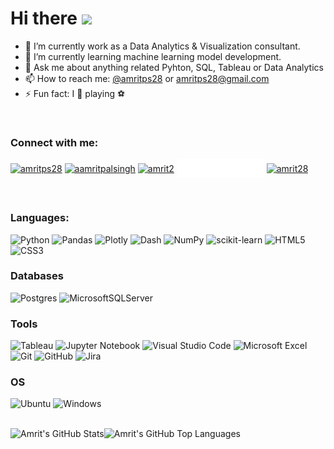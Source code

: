 # Hi there <img src="https://media.giphy.com/media/hvRJCLFzcasrR4ia7z/giphy.gif" width="25px">


- 🔭 I’m currently work as a Data Analytics & Visualization consultant.
- 🌱 I’m currently learning machine learning model development.
- 💬 Ask me about anything related Pyhton, SQL, Tableau or Data Analytics
- 📫 How to reach me: [@amritps28](https://twitter.com/amritps28) or amritps28@gmail.com
- ⚡ Fun fact: I 💙 playing ⚽
<!--
- 👯 I’m looking to collaborate on ...
- 🤔 I’m looking for help with ...
- 😄 Pronouns: 
-->

<br />

<h3 align="left">Connect with me:</h3>
<p align="left">
<a href="https://twitter.com/amritps28" target="_blank" rel="noopener noreferrer"><img align="center" src="https://raw.githubusercontent.com/rahuldkjain/github-profile-readme-generator/master/src/images/icons/Social/twitter.svg" alt="amritps28" height="30" width="40" /></a>
<a href="https://linkedin.com/in/aamritpalsingh" target="_blank" rel="noopener noreferrer"><img align="center" src="https://raw.githubusercontent.com/rahuldkjain/github-profile-readme-generator/master/src/images/icons/Social/linked-in-alt.svg" alt="aamritpalsingh" height="30" width="40" /></a>
<a href="https://kaggle.com/amrit2" target="_blank" rel="noopener noreferrer"><img align="center" src="https://raw.githubusercontent.com/rahuldkjain/github-profile-readme-generator/master/src/images/icons/Social/kaggle.svg" alt="amrit2" height="30" width="40" /></a>
<a href="https://public.tableau.com/app/profile/amrit.pal.singh" target="_blank" rel="noopener noreferrer"><img align="center" src="tableau_public_logo.png" alt="amrit28" height="30" width="140" /></a>
<a href="https://www.hackerrank.com/amrit28" target="_blank" rel="noopener noreferrer"><img align="center" src="https://raw.githubusercontent.com/rahuldkjain/github-profile-readme-generator/master/src/images/icons/Social/hackerrank.svg" alt="amrit28" height="30" width="40" /></a>
<!-- <a href="https://www.codechef.com/users/amritps" target="_blank" rel="noopener noreferrer"><img align="center" src="https://cdn.jsdelivr.net/npm/simple-icons@3.1.0/icons/codechef.svg" alt="amritps" height="30" width="40" /></a>
<a href="https://www.leetcode.com/amritps" target="_blank" rel="noopener noreferrer"><img align="center" src="https://raw.githubusercontent.com/rahuldkjain/github-profile-readme-generator/master/src/images/icons/Social/leet-code.svg" alt="amritps" height="30" width="40" /></a>
<a href="https://www.hackerearth.com/amritps28" target="_blank" rel="noopener noreferrer"><img align="center" src="https://raw.githubusercontent.com/rahuldkjain/github-profile-readme-generator/master/src/images/icons/Social/hackerearth.svg" alt="amritps28" height="30" width="40" /></a>
<a href="https://www.topcoder.com/members/amrit." target="_blank" rel="noopener noreferrer"><img align="center" src="https://raw.githubusercontent.com/rahuldkjain/github-profile-readme-generator/master/src/images/icons/Social/topcoder.svg" alt="amrit." height="30" width="40" /></a>
-->
</p>

<br />

### Languages:

![Python](https://img.shields.io/badge/python-3670A0?style=for-the-badge&logo=python&logoColor=ffdd54)
![Pandas](https://img.shields.io/badge/pandas-%23150458.svg?style=for-the-badge&logo=pandas&logoColor=white)
![Plotly](https://img.shields.io/badge/Plotly-%233F4F75.svg?style=for-the-badge&logo=plotly&logoColor=white)
![Dash](https://img.shields.io/badge/Dash-%233F4F75?style=for-the-badge&logo=plotly&logoColor=white&logoWidth=22)
![NumPy](https://img.shields.io/badge/numpy-%23013243.svg?style=for-the-badge&logo=numpy&logoColor=white)
![scikit-learn](https://img.shields.io/badge/scikit--learn-%23F7931E.svg?style=for-the-badge&logo=scikit-learn&logoColor=white)
![HTML5](https://img.shields.io/badge/html5-%23E34F26.svg?style=for-the-badge&logo=html5&logoColor=white)
![CSS3](https://img.shields.io/badge/css3-%231572B6.svg?style=for-the-badge&logo=css3&logoColor=white)
<!-- ![Julia](https://img.shields.io/badge/-Julia-9558B2?style=for-the-badge&logo=julia&logoColor=white) -->

### Databases
![Postgres](https://img.shields.io/badge/postgres-%23316192.svg?style=for-the-badge&logo=postgresql&logoColor=white)
![MicrosoftSQLServer](https://img.shields.io/badge/Microsoft%20SQL%20Sever-CC2927?style=for-the-badge&logo=microsoft%20sql%20server&logoColor=white)
<!-- ![MongoDB](https://img.shields.io/badge/MongoDB-%234ea94b.svg?style=for-the-badge&logo=mongodb&logoColor=white) -->

### Tools
![Tableau](https://img.shields.io/badge/Tableau-blue?style=for-the-badge&logo=Tableau&logoColor=white&logoWidth=22)
![Jupyter Notebook](https://img.shields.io/badge/jupyter-%23FA0F00.svg?style=for-the-badge&logo=jupyter&logoColor=white)
![Visual Studio Code](https://img.shields.io/badge/Visual%20Studio%20Code-0078d7.svg?style=for-the-badge&logo=visual-studio-code&logoColor=white)
![Microsoft Excel](https://img.shields.io/badge/Microsoft_Excel-217346?style=for-the-badge&logo=microsoft-excel&logoColor=white)
![Git](https://img.shields.io/badge/git-%23F05033.svg?style=for-the-badge&logo=git&logoColor=white)
![GitHub](https://img.shields.io/badge/github-%23121011.svg?style=for-the-badge&logo=github&logoColor=white)
![Jira](https://img.shields.io/badge/jira-%230A0FFF.svg?style=for-the-badge&logo=jira&logoColor=white)
<!-- ![GitLab](https://img.shields.io/badge/gitlab-%23181717.svg?style=for-the-badge&logo=gitlab&logoColor=white)
 ![Docker](https://img.shields.io/badge/docker-%230db7ed.svg?style=for-the-badge&logo=docker&logoColor=white) -->

<!--
### Cloud Solutions
![AWS](https://img.shields.io/badge/AWS-%23FF9900.svg?style=for-the-badge&logo=amazon-aws&logoColor=white) 
![Google Cloud](https://img.shields.io/badge/GoogleCloud-%234285F4.svg?style=for-the-badge&logo=google-cloud&logoColor=white) 
![Azure](https://img.shields.io/badge/azure-%230072C6.svg?style=for-the-badge&logo=microsoftazure&logoColor=white)
![Heroku](https://img.shields.io/badge/heroku-%23430098.svg?style=for-the-badge&logo=heroku&logoColor=white)
-->

### OS
![Ubuntu](https://img.shields.io/badge/Ubuntu-E95420?style=for-the-badge&logo=ubuntu&logoColor=white)
![Windows](https://img.shields.io/badge/Windows-0078D6?style=for-the-badge&logo=windows&logoColor=white)

<br />

<div width="100%" height="100%">
  <img align="left" alt="Amrit's GitHub Stats" src="https://github-readme-stats.vercel.app/api?username=amritpsingh&show_icons=true&hide_border=true&theme=radical" />
  <img align="left" alt="Amrit's GitHub Top Languages" src="https://github-readme-stats.vercel.app/api/top-langs/?username=amritpsingh&hide_border=true&theme=radical" />
</div>
